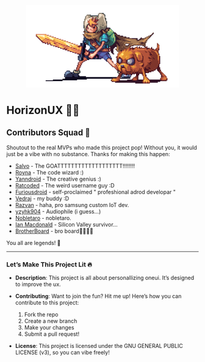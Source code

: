 <p align="center">
  <img src="https://github.com/selimdoyranli/selimdoyranli/blob/master/preview.gif" width="400" alt="Project HorizonUX" />
</p>

# HorizonUX 🚀✨

## Contributors Squad 🥰

Shoutout to the real MVPs who made this project pop! Without you, it would just be a vibe with no substance. Thanks for making this happen:

- [Salvo](https://github.com/salvogiangri) - The GOATTTTTTTTTTTTTTTTTTT!!!!!!!!
- [Royna](https://github.com/Royna2544) - The code wizard :)
- [Yanndroid](https://github.com/Yanndroid) - The creative genius :)
- [Ratcoded](https://github.com/ratcoded) - The weird username guy :D
- [Furiousdroid](https://github.com/furiousdroid) - self-proclaimed " profeshional adrod developar "
- [Vedraj](https://github.com/gawasvedraj) - my buddy :D
- [Razvan](https://github.com/corsicanu) - haha, pro samsung custom IoT dev.
- [yzyhk904](https://github.com/yzyhk904) - Audiophile (i guess...)
- [Nobletaro](https://t.me/GalaxyApksOfftopic/908527) - nobletaro.
- [Ian Macdonald](https://github.com/ianmacd) - Silicon Valley survivor...
- [BrotherBoard](https://github.com/BrotherBoard) - bro board🥰🥰🥰🥰

You all are legends! 💖

---

### Let’s Make This Project Lit 🔥

- **Description**: This project is all about personallizing oneui. It’s designed to improve the ux.
  
- **Contributing**: Want to join the fun? Hit me up! Here’s how you can contribute to this project:
  
  1. Fork the repo
  2. Create a new branch
  3. Make your changes
  4. Submit a pull request!

- **License**: This project is licensed under the GNU GENERAL PUBLIC LICENSE (v3), so you can vibe freely!